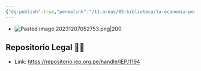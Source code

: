 ```yaml
---
{"dg-publish":true,"permalink":"/11-areas/02-biblioteca/la-economia-peruana-vista-desde-las-paginas-de-el-comercio-siglo-xix/","noteIcon":""}
---
```


- ![Pasted image 20231207052753.png|200](/img/user/11%20%C3%81reas%20%E2%9A%99/02%20Biblioteca/%F0%9F%92%BE%20Adjuntos/Pasted%20image%2020231207052753.png)
## Repositorio Legal 🤸‍♂️
- Link: https://repositorio.iep.org.pe/handle/IEP/1194
